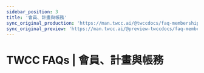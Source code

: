 ```yaml
---
sidebar_position: 3
title: '會員、計畫與帳務'
sync_original_production: 'https://man.twcc.ai/@twccdocs/faq-membership-project-billing-en' 
sync_original_preview: 'https://man.twcc.ai/@preview-twccdocs/faq-membership-project-billing-en'
---
```


# TWCC FAQs | 會員、計畫與帳務